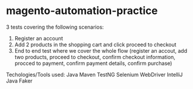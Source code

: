 # magento-automation-practice

3 tests covering the following scenarios:

1. Register an account
2. Add 2 products in the shopping cart and click proceed to checkout
3. End to end test where we cover the whole flow (register an accout, add two products, proceed to checkout, confirm checkout information, procced to payment, confirm payment details, confirm purchase)

Techologies/Tools used:
Java
Maven
TestNG
Selenium WebDriver
IntelliJ
Java Faker
